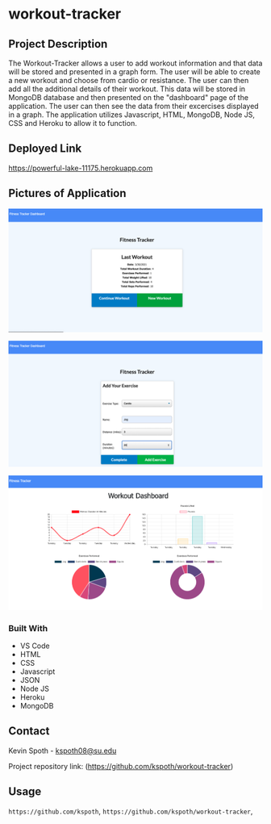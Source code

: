 # workout-tracker

## Project Description

The Workout-Tracker allows a user to add workout information and that data will be stored and presented in a graph form. The user will be able to create a new workout and choose from cardio or resistance. The user can then add all the additional details of their workout. This data will be stored in MongoDB database and then presented on the "dashboard" page of the application. The user can then see the data from their excercises displayed in a graph. The application utilizes Javascript, HTML, MongoDB, Node JS, CSS and Heroku to allow it to function.

## Deployed Link

https://powerful-lake-11175.herokuapp.com

## Pictures of Application
![](https://github.com/kspoth/workout-tracker/blob/main/public/images/Screen%20Shot%202021-03-31%20at%206.29.01%20PM.png?raw=true)

![](https://github.com/kspoth/workout-tracker/blob/main/public/images/Screen%20Shot%202021-03-31%20at%206.29.21%20PM.png?raw=true)

![](https://github.com/kspoth/workout-tracker/blob/main/public/images/Screen%20Shot%202021-03-31%20at%206.29.37%20PM.png?raw=true)

### Built With

- VS Code
- HTML
- CSS
- Javascript
- JSON
- Node JS
- Heroku
- MongoDB

<!-- CONTACT -->

## Contact

Kevin Spoth - kspoth08@su.edu

Project repository link: (https://github.com/kspoth/workout-tracker)

## Usage

`https://github.com/kspoth`, `https://github.com/kspoth/workout-tracker`,
